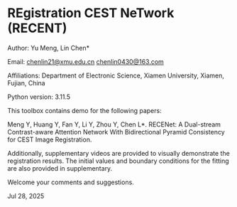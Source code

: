 # **RE**gistration **CE**ST **N**e**T**work (RECENT)

Author: Yu Meng, Lin Chen*

Email:  chenlin21@xmu.edu.cn chenlin0430@163.com   
   
Affiliations:
Department of Electronic Science, Xiamen University, Xiamen, Fujian, China

Python version: 3.11.5

This toolbox contains demo for the following papers:

Meng Y, Huang Y, Fan Y, Li Y, Zhou Y, Chen L*. RECENet: A Dual-stream Contrast-aware Attention Network With Bidirectional Pyramid Consistency for CEST Image Registration.

Additionally, supplementary videos are provided to visually demonstrate the registration results. The initial values and boundary conditions for the fitting are also provided in supplementary. 

Welcome your comments and suggestions.

Jul 28, 2025
